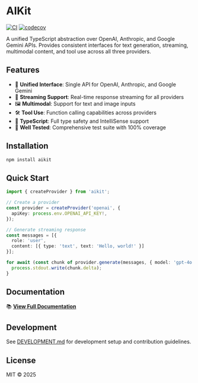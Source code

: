 # AIKit

[![CI](https://github.com/chinmaymk/aikit/workflows/CI/badge.svg)](https://github.com/chinmaymk/aikit/actions)
[![codecov](https://codecov.io/gh/chinmaymk/aikit/branch/main/graph/badge.svg)](https://codecov.io/gh/chinmaymk/aikit)

A unified TypeScript abstraction over OpenAI, Anthropic, and Google Gemini APIs. Provides consistent interfaces for text generation, streaming, multimodal content, and tool use across all three providers.

## Features

- 🔄 **Unified Interface**: Single API for OpenAI, Anthropic, and Google Gemini
- 📡 **Streaming Support**: Real-time response streaming for all providers
- 🖼️ **Multimodal**: Support for text and image inputs
- 🛠️ **Tool Use**: Function calling capabilities across providers
- 📝 **TypeScript**: Full type safety and IntelliSense support
- 🧪 **Well Tested**: Comprehensive test suite with 100% coverage

## Installation

```bash
npm install aikit
```

## Quick Start

```typescript
import { createProvider } from 'aikit';

// Create a provider
const provider = createProvider('openai', {
  apiKey: process.env.OPENAI_API_KEY!,
});

// Generate streaming response
const messages = [{ 
  role: 'user', 
  content: [{ type: 'text', text: 'Hello, world!' }] 
}];

for await (const chunk of provider.generate(messages, { model: 'gpt-4o' })) {
  process.stdout.write(chunk.delta);
}
```

## Documentation

📚 **[View Full Documentation](https://chinmaymk.github.io/aikit/)**

## Development

See [DEVELOPMENT.md](./DEVELOPMENT.md) for development setup and contribution guidelines.

## License

MIT © 2025
